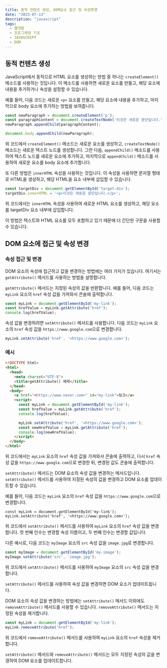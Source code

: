 ```yaml
---
title: 동적 컨텐츠 생성, DOM요소 접근 및 속성변경
date: "2023-07-13"
description: "javascript"
tags:
  - 웹개발
  - 프로그래밍 기초
  - JAVASCRIPT
  - DOM
---
```


## 동적 컨텐츠 생성

JavaScript에서 동적으로 HTML 요소를 생성하는 방법 중 하나는 `createElement()` 메소드를 사용하는 것입니다. 이 메소드를 사용하면 새로운 요소를 만들고, 해당 요소에 내용을 추가하거나 속성을 설정할 수 있습니다.

예를 들어, 다음 코드는 새로운 `<p>` 요소를 만들고, 해당 요소에 내용을 추가하고, 마지막으로 body 요소에 추가하는 방법을 보여줍니다.

```jsx
const newParagraph = document.createElement('p');
const paragraphContent = document.createTextNode('이것은 새로운 문단입니다.');
newParagraph.appendChild(paragraphContent);

document.body.appendChild(newParagraph);
```

위 코드에서 `createElement()` 메소드는 새로운 요소를 생성하고, `createTextNode()` 메소드는 새로운 텍스트 노드를 생성합니다. 그런 다음, `appendChild()` 메소드를 사용하여 텍스트 노드를 새로운 요소에 추가하고, 마지막으로 `appendChild()` 메소드를 사용하여 새로운 요소를 body 요소에 추가합니다.

또 다른 방법은 `innerHTML` 속성을 사용하는 것입니다. 이 속성을 사용하면 문자열 형태로 HTML을 생성하고, 해당 HTML을 요소 내부에 삽입할 수 있습니다.

```jsx
const targetDiv = document.getElementById('target-div');
targetDiv.innerHTML = '<p>이것은 새로운 문단입니다.</p>';
```

위 코드에서는 `innerHTML` 속성을 사용하여 새로운 HTML 요소를 생성하고, 해당 요소를 targetDiv 요소 내부에 삽입합니다.

이 방법은 텍스트와 HTML 요소를 모두 포함하고 있기 때문에 더 간단한 구문을 사용할 수 있습니다.

## DOM 요소에 접근 및 속성 변경

### 속성 접근 및 변경

DOM 요소의 속성에 접근하고 값을 변경하는 방법에는 여러 가지가 있습니다. 여기서는 `getAttribute()` 메서드를 사용하는 방법을 설명합니다.

`getAttribute()` 메서드는 지정된 속성의 값을 반환합니다. 예를 들어, 다음 코드는 `myLink` 요소의 `href` 속성 값을 가져와서 콘솔에 출력합니다.

```jsx
const myLink = document.getElementById('my-link');
const hrefValue = myLink.getAttribute('href');
console.log(hrefValue);
```

속성 값을 변경하려면 `setAttribute()` 메서드를 사용합니다. 다음 코드는 `myLink` 요소의 `href` 속성 값을 `https://www.google.com`으로 변경합니다.

```jsx
myLink.setAttribute('href', '<https://www.google.com>');
```

### 예시

```html
<!DOCTYPE html>
<html>
  <head>
    <meta charset="UTF-8">
    <title>getAttribute() 예제</title>
  </head>
  <body>
    <a href="<https://www.naver.com>" id="my-link">링크</a>
    <script>
      const myLink = document.getElementById('my-link');
      const hrefValue = myLink.getAttribute('href');
      console.log(hrefValue);

      myLink.setAttribute('href', '<https://www.google.com>');
      const newHrefValue = myLink.getAttribute('href');
      console.log(newHrefValue);
    </script>
  </body>
</html>
```

위 코드에서는 `myLink` 요소의 `href` 속성 값을 가져와서 콘솔에 출력하고, 다시 `href` 속성 값을 `https://www.google.com`으로 변경한 뒤, 변경된 값도 콘솔에 출력합니다.

`setAttribute()` 메서드는 DOM 요소의 속성 값을 변경하는 메서드입니다. `setAttribute()` 메서드를 사용하여 지정된 속성의 값을 변경하고 DOM 요소를 업데이트할 수 있습니다.

예를 들어, 다음 코드는 `myLink` 요소의 `href` 속성 값을 `https://www.google.com`으로 변경합니다.

```
const myLink = document.getElementById('my-link');
myLink.setAttribute('href', '<https://www.google.com>');

```

위 코드에서 `setAttribute()` 메서드를 사용하여 `myLink` 요소의 `href` 속성 값을 변경합니다. 첫 번째 인수는 변경할 속성 이름이고, 두 번째 인수는 변경할 값입니다.

다른 예시로, 다음 코드는 `myImage` 요소의 `src` 속성 값을 `image.jpg`로 변경합니다.

```jsx
const myImage = document.getElementById('my-image');
myImage.setAttribute('src', 'image.jpg');
```

위 코드에서 `setAttribute()` 메서드를 사용하여 `myImage` 요소의 `src` 속성 값을 변경합니다.

`setAttribute()` 메서드를 사용하여 속성 값을 변경하면 DOM 요소가 업데이트됩니다.

DOM 요소의 속성 값을 변경하는 방법에는 `setAttribute()` 메서드 이외에도 `removeAttribute()` 메서드를 사용할 수 있습니다. `removeAttribute()` 메서드는 지정된 속성을 제거합니다.

```jsx
const myLink = document.getElementById('my-link');
myLink.removeAttribute('href');
```

위 코드에서 `removeAttribute()` 메서드를 사용하여 `myLink` 요소의 `href` 속성을 제거합니다.

`setAttribute()` 메서드와 `removeAttribute()` 메서드는 모두 지정된 속성의 값을 변경하여 DOM 요소를 업데이트합니다.